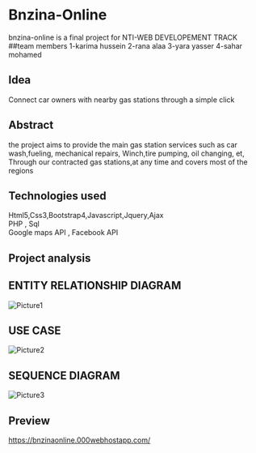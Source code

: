 # Bnzina-Online
bnzina-online is a final project for NTI-WEB DEVELOPEMENT TRACK
##team members
1-karima hussein
2-rana alaa
3-yara yasser
4-sahar mohamed

## Idea
Connect car owners with nearby gas stations through a simple click

## Abstract
the project aims to
provide the main gas station services such as car wash,fueling, mechanical repairs, Winch,tire pumping, oil changing, et,
Through our contracted gas stations,at any time and covers most of the regions

## Technologies used
Html5,Css3,Bootstrap4,Javascript,Jquery,Ajax <br>
PHP , Sql <br>
Google maps API , Facebook API

## Project analysis
## ENTITY RELATIONSHIP DIAGRAM
![Picture1](https://user-images.githubusercontent.com/44041416/80545676-397f8b00-89b4-11ea-940e-a1fc48862e61.png)

## USE CASE
![Picture2](https://user-images.githubusercontent.com/44041416/80545669-371d3100-89b4-11ea-81bc-fad94a30e204.png)

## SEQUENCE DIAGRAM
![Picture3](https://user-images.githubusercontent.com/44041416/80545674-38e6f480-89b4-11ea-81cb-ab7bbbeb8a11.png)

## Preview
https://bnzinaonline.000webhostapp.com/
